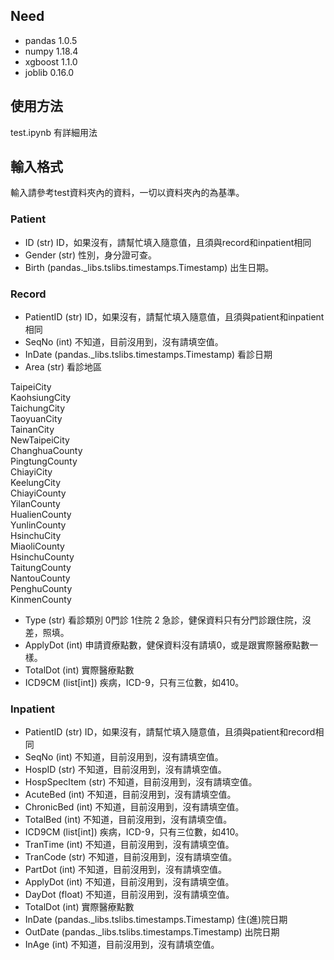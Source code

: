 ## Need
* pandas 1.0.5
* numpy 1.18.4
* xgboost 1.1.0
* joblib 0.16.0

## 使用方法
test.ipynb 有詳細用法

## 輸入格式
輸入請參考test資料夾內的資料，一切以資料夾內的為基準。

### Patient

* ID (str) ID，如果沒有，請幫忙填入隨意值，且須與record和inpatient相同
* Gender (str) 性別，身分證可查。
* Birth (pandas._libs.tslibs.timestamps.Timestamp)  出生日期。

### Record

* PatientID  (str)      ID，如果沒有，請幫忙填入隨意值，且須與patient和inpatient相同
* SeqNo           (int)     不知道，目前沒用到，沒有請填空值。
* InDate          (pandas._libs.tslibs.timestamps.Timestamp) 看診日期
* Area            (str)      看診地區

TaipeiCity        
KaohsiungCity      
TaichungCity       
TaoyuanCity        
TainanCity         
NewTaipeiCity      
ChanghuaCounty     
PingtungCounty     
ChiayiCity         
KeelungCity        
ChiayiCounty       
YilanCounty        
HualienCounty      
YunlinCounty       
HsinchuCity        
MiaoliCounty       
HsinchuCounty       
TaitungCounty       
NantouCounty        
PenghuCounty        
KinmenCounty    


* Type (str)      看診類別  0門診 1住院 2 急診，健保資料只有分門診跟住院，沒差，照填。
* ApplyDot        (int)         申請資療點數，健保資料沒有請填0，或是跟實際醫療點數一樣。
* TotalDot       (int)        實際醫療點數
* ICD9CM         (list[int])   疾病，ICD-9，只有三位數，如410。

### Inpatient

* PatientID            (str)      ID，如果沒有，請幫忙填入隨意值，且須與patient和record相同
* SeqNo               (int) 不知道，目前沒用到，沒有請填空值。
*   HospID               (str)      不知道，目前沒用到，沒有請填空值。
*   HospSpecItem         (str)      不知道，目前沒用到，沒有請填空值。
*   AcuteBed             (int)        不知道，目前沒用到，沒有請填空值。
*   ChronicBed           (int)        不知道，目前沒用到，沒有請填空值。
*   TotalBed             (int)        不知道，目前沒用到，沒有請填空值。
*   ICD9CM              (list[int]) 疾病，ICD-9，只有三位數，如410。
*   TranTime            (int) 不知道，目前沒用到，沒有請填空值。
*   TranCode             (str)       不知道，目前沒用到，沒有請填空值。
*  PartDot             (int)        不知道，目前沒用到，沒有請填空值。
*  ApplyDot            (int)         不知道，目前沒用到，沒有請填空值。
*  DayDot              (float)       不知道，目前沒用到，沒有請填空值。
*  TotalDot            (int)        實際醫療點數
*  InDate             (pandas._libs.tslibs.timestamps.Timestamp)  住(進)院日期
*  OutDate            (pandas._libs.tslibs.timestamps.Timestamp) 出院日期
*  InAge               (int) 不知道，目前沒用到，沒有請填空值。
